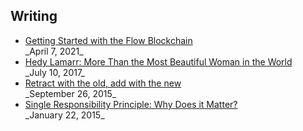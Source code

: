 ## Writing

- [Getting Started with the Flow Blockchain](https://medium.com/redsquirrel-tech/getting-started-with-the-flow-blockchain-31bfab956a96)
  <div style="page-break-after: always;"></div>
  _April 7, 2021_
- [Hedy Lamarr: More Than the Most Beautiful Woman in the World](https://8thlight.com/insights/hedy-lamarr-more-than-the-most-beautiful-woman-in-the-world)
  <div style="page-break-after: always;"></div>
  _July 10, 2017_
- [Retract with the old, add with the new](https://8thlight.com/insights/retract-with-the-old-add-with-the-new)
  <div style="page-break-after: always;"></div>
  _September 26, 2015_
- [Single Responsibility Principle: Why Does it Matter?](https://8thlight.com/insights/single-responsibility-principle-why-does-it-matter)
  <div style="page-break-after: always;"></div>
  _January 22, 2015_